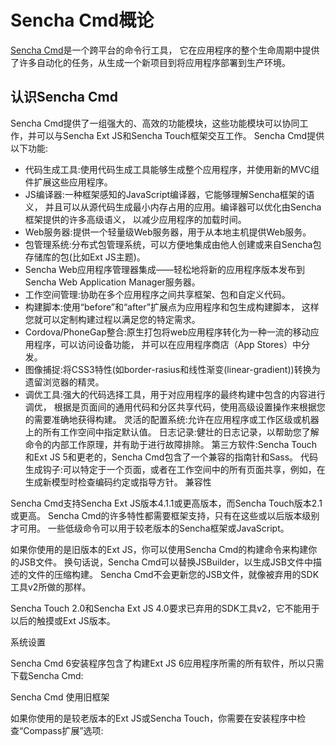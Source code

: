 # Sencha Cmd概论

[Sencha Cmd](http://www.sencha.com/products/sencha-cmd/)是一个跨平台的命令行工具，
它在应用程序的整个生命周期中提供了许多自动化的任务，从生成一个新项目到将应用程序部署到生产环境。

## 认识Sencha Cmd

Sencha Cmd提供了一组强大的、高效的功能模块，这些功能模块可以协同工作，并可以与Sencha Ext JS和Sencha Touch框架交互工作。
Sencha Cmd提供以下功能:

- 代码生成工具:使用代码生成工具能够生成整个应用程序，并使用新的MVC组件扩展这些应用程序。
- JS编译器:一种框架感知的JavaScript编译器，它能够理解Sencha框架的语义，
并且可以从源代码生成最小内存占用的应用。编译器可以优化由Sencha框架提供的许多高级语义，
以减少应用程序的加载时间。
- Web服务器:提供一个轻量级Web服务器，用于从本地主机提供Web服务。
- 包管理系统:分布式包管理系统，可以方便地集成由他人创建或来自Sencha包存储库的包(比如Ext JS主题)。
- Sencha Web应用程序管理器集成——轻松地将新的应用程序版本发布到Sencha Web Application Manager服务器。
- 工作空间管理:协助在多个应用程序之间共享框架、包和自定义代码。
- 构建脚本:使用“before”和“after”扩展点为应用程序和包生成构建脚本，
这样您就可以定制构建过程以满足您的特定需求。
- Cordova/PhoneGap整合:原生打包将web应用程序转化为一种一流的移动应用程序，可以访问设备功能，
并可以在应用程序商店（App Stores）中分发。
- 图像捕捉:将CSS3特性(如border-rasius和线性渐变(linear-gradient))转换为遗留浏览器的精灵。
- 调优工具:强大的代码选择工具，用于对应用程序的最终构建中包含的内容进行调优，
根据是页面间的通用代码和分区共享代码，使用高级设置操作来根据您的需要准确地获得构建。
灵活的配置系统:允许在应用程序或工作区级或机器上的所有工作空间中指定默认值。
日志记录:健壮的日志记录，以帮助您了解命令的内部工作原理，并有助于进行故障排除。
第三方软件:Sencha Touch和Ext JS 5和更老的，Sencha Cmd包含了一个兼容的指南针和Sass。
代码生成钩子:可以特定于一个页面，或者在工作空间中的所有页面共享，例如，在生成新模型时检查编码约定或指导方针。
兼容性

Sencha Cmd支持Sencha Ext JS版本4.1.1或更高版本，而Sencha Touch版本2.1或更高。
Sencha Cmd的许多特性都需要框架支持，只有在这些或以后版本级别才可用。
一些低级命令可以用于较老版本的Sencha框架或JavaScript。

如果你使用的是旧版本的Ext JS，你可以使用Sencha Cmd的构建命令来构建你的JSB文件。
换句话说，Sencha Cmd可以替换JSBuilder，以生成JSB文件中描述的文件的压缩构建。
Sencha Cmd不会更新您的JSB文件，就像被弃用的SDK工具v2所做的那样。

Sencha Touch 2.0和Sencha Ext JS 4.0要求已弃用的SDK工具v2，它不能用于以后的触摸或Ext JS版本。

系统设置

Sencha Cmd 6安装程序包含了构建Ext JS 6应用程序所需的所有软件，所以只需下载Sencha Cmd:

Sencha Cmd
使用旧框架

如果你使用的是较老版本的Ext JS或Sencha Touch，你需要在安装程序中检查“Compass扩展”选项: